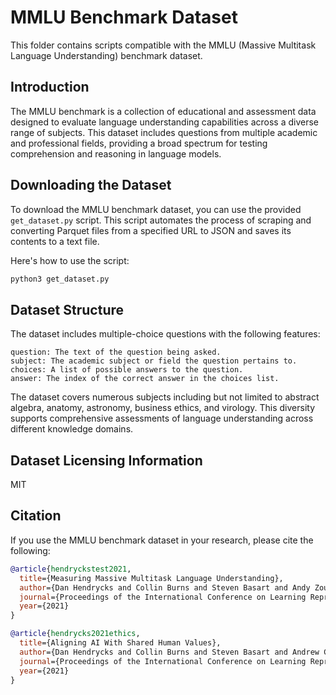 MMLU Benchmark Dataset
=======================

This folder contains scripts compatible with the MMLU (Massive Multitask
Language Understanding) benchmark dataset.

Introduction
------------
The MMLU benchmark is a collection of educational and assessment data designed
to evaluate language understanding capabilities across a diverse range of
subjects. This dataset includes questions from multiple academic and
professional fields, providing a broad spectrum for testing comprehension and
reasoning in language models.

Downloading the Dataset
-----------------------
To download the MMLU benchmark dataset, you can use the provided
`get_dataset.py` script. This script automates the process of scraping and
converting Parquet files from a specified URL to JSON and saves its contents to
a text file.

Here's how to use the script:

```bash
python3 get_dataset.py
```

Dataset Structure
-----------------

The dataset includes multiple-choice questions with the following features:

    question: The text of the question being asked.
    subject: The academic subject or field the question pertains to.
    choices: A list of possible answers to the question.
    answer: The index of the correct answer in the choices list.

The dataset covers numerous subjects including but not limited to abstract
algebra, anatomy, astronomy, business ethics, and virology. This diversity
supports comprehensive assessments of language understanding across different
knowledge domains.

Dataset Licensing Information
-----------------------------

MIT

Citation
--------

If you use the MMLU benchmark dataset in your research, please cite the following:

```bibtex
@article{hendryckstest2021,
  title={Measuring Massive Multitask Language Understanding},
  author={Dan Hendrycks and Collin Burns and Steven Basart and Andy Zou and Mantas Mazeika and Dawn Song and Jacob Steinhardt},
  journal={Proceedings of the International Conference on Learning Representations (ICLR)},
  year={2021}
}

@article{hendrycks2021ethics,
  title={Aligning AI With Shared Human Values},
  author={Dan Hendrycks and Collin Burns and Steven Basart and Andrew Critch and Jerry Li and Dawn Song and Jacob Steinhardt},
  journal={Proceedings of the International Conference on Learning Representations (ICLR)},
  year={2021}
}
```

